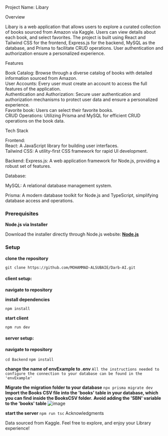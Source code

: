 Project Name: Libary 

Overview

Libary is a web application that allows users to explore a curated collection of books sourced from Amazon via Kaggle. Users can view details about each book, and select favorites. The project is built using React and Tailwind CSS for the frontend, Express.js for the backend, MySQL as the database, and Prisma to facilitate CRUD operations. User authentication and authorization ensure a personalized experience.

Features

Book Catalog: Browse through a diverse catalog of books with detailed information sourced from Amazon.<br/>
User Accounts: Every user must create an account to access the full features of the application.<br/>
Authentication and Authorization: Secure user authentication and authorization mechanisms to protect user data and ensure a personalized experience.<br/>
Favorite book: Users can select their favorite books.<br/>
CRUD Operations: Utilizing Prisma and MySQL for efficient CRUD operations on the book data.<br/>

Tech Stack

Frontend:<br/>
React: A JavaScript library for building user interfaces.<br/>
Tailwind CSS: A utility-first CSS framework for rapid UI development.<br/>

Backend:
Express.js: A web application framework for Node.js, providing a robust set of features.<br/>

Database:<br/>

MySQL: A relational database management system.<br/>

Prisma: A modern database toolkit for Node.js and TypeScript, simplifying database access and operations.<br/>

### **Prerequisites**
**Node.js via Installer**

Download the installer directly through Node.js website: **[Node.js](https://nodejs.org/en/download)**

### **Setup**

**clone the repository**

`git clone https://github.com/MOHAMMAD-ALSUBAIE/Darb-AI.git`

#### **client setup:**

**navigate to repository**

**install dependencies**

`npm install`

**start client**

`npm run dev`

#### **server setup:**

**navigate to repository**

`cd Backend`
`npm install`

**change the name of envExample to .env**
`All the instructions needed to configure the connection to your database can be found in the 'envExample'`

**Migrate the migration folder to your database**
`npx prisma migrate dev`
**Import the Books CSV file into the 'books' table in your database, which you can find inside the BooksCSV folder.**
**Avoid adding the 'SBN' variable to the 'books' table**
![image](https://github.com/MOHAMMAD-ALSUBAIE/Libary/assets/68867495/6a20de44-2605-4def-9fd1-60b21bf7b163)


**start the server**
`npm run tsc`
Acknowledgments

Data sourced from Kaggle.
Feel free to explore, and enjoy your Library  experience!
